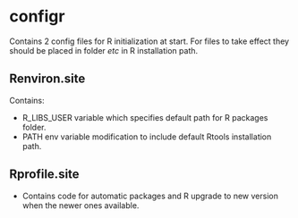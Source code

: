 # configr
Contains 2 config files for R initialization at start. For files to take effect they should be placed in folder *etc* in R installation path.
## Renviron.site
Contains:
* R_LIBS_USER variable which specifies default path for R packages folder.
* PATH env variable modification to include default Rtools installation path.
## Rprofile.site
* Contains code for automatic packages and R upgrade to new version when the newer ones available.